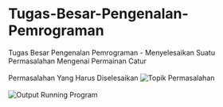 # Tugas-Besar-Pengenalan-Pemrograman
Tugas Besar Pengenalan Pemrograman - Menyelesaikan Suatu Permasalahan Mengenai Permainan Catur
<br>
<br>
Permasalahan Yang Harus Diselesaikan
![Topik Permasalahan](https://i.ibb.co/JFctbsQ/Catur.jpg)
<br>
<br>
![Output Running Program](https://i.ibb.co/TLtbNj5/Running-Program.jpg)
